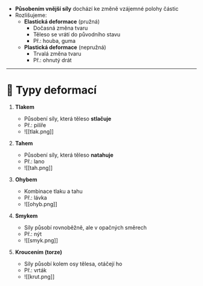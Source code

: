 - **Působením vnější síly** dochází ke změně vzájemné polohy částic
- Rozlišujeme:
    - **Elastická deformace** (pružná)  
        - Dočasná změna tvaru  
        - Těleso se vrátí do původního stavu  
        - Př.: houba, guma
    - **Plastická deformace** (nepružná)  
        - Trvalá změna tvaru  
        - Př.: ohnutý drát

---

# 🔧 Typy deformací

1. **Tlakem**  
    - Působení síly, která těleso **stlačuje**
    - Př.: pilíře  
    - ![[tlak.png]]
2. **Tahem**  
    - Působení síly, která těleso **natahuje**
    - Př.: lano  
    - ![[tah.png]]

3. **Ohybem**  
    - Kombinace tlaku a tahu  
    - Př.: lávka  
    - ![[ohyb.png]]

4. **Smykem**  
    - Síly působí rovnoběžně, ale v opačných směrech
    - Př.: nýt  
    - ![[smyk.png]]

5. **Kroucením (torze)**  
    - Síly působí kolem osy tělesa, otáčejí ho
    - Př.: vrták  
    - ![[krut.png]]
